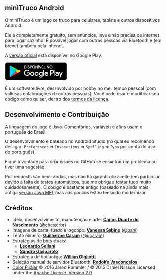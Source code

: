 miniTruco Android
-----------------

O miniTruco é um jogo de truco para celulares, tablets e outros dispositivos Android.

Ele é completamente gratuito, sem anúncios, leve e não precisa de internet para jogar sozinho. É possível jogar com outras pessoas via Bluetooth e (em breve) também pela internet.

A [versão oficial](https://play.google.com/store/apps/details?id=me.chester.minitruco&pli=1&hl=pt) está disponível no Google Play.

[![versão oficial no Google Play](disponivel-google-play-badge.png)](https://play.google.com/store/apps/details?id=me.chester.minitruco&pli=1&hl=pt)

É um software livre, desenvolvido por hobby no meu tempo pessoal (com valiosas colaborações de outras pessoas). Você pode usar e modificar seu código como quiser, dentro dos [termos da licença](LICENSE).


Desenvolvimento e Contribuição
------------------------------

A linguagem do jogo é Java. Comentários, variáveis e afins usam o português do Brasil.

O desenvolvimento é baseado no Android Studio (no qual eu recomendo desligar: `Preferences` => `Inspections` => `Spelling` => `Typo` por conta do uso do português).

Fique à vontade para criar issues no GitHub se encontrar um problema ou tiver uma sugestão.

Pull requests são bem-vindas, mas não há garantia de aceite (em particular devido à falta de testes automáticos, que me obriga a testar tudo muito cuidadosamente). O código é bastante antigo (baseado na ainda mais antiga [versão Java ME](https://github.com/chesterbr/minitruco-j2me)), mas aos poucos estou tentando modernizar.


Créditos
--------

- Idéia, desenvolvimento, manutenção e arte: **[Carlos Duarte do Nascimento](https://chester.me)** ([@chesterbr](https://github.com/chesterbr))
- Imagens de carta, fundo e logotipo: **[Vanessa Sabino](https://baniverso.com)** ([@bani](https://github.com/bani))
- Tento mineiro: **[Guilherme Caram](https://www.linkedin.com/in/guilherme-caram-meireles/)** ([@gcaram](https://github.com/gcaram))
- Estratégias de bots atuais:
  - **[Leonardo Sellani](https://www.linkedin.com/in/leonardosellani/)**
  - **[Sandro Gasparoto](https://www.linkedin.com/in/sgasparoto/)**
- Estratégia de bot antiga: **[Willian Gigliotti](https://www.linkedin.com/in/willian-gigliotti/)**
- Seleção manual de servidor Bluetooth: **[Rodolfo Vasconcelos](https://www.linkedin.com/in/rodolfo-de-andrade-vasconcelos/)**
- [Color Picker](https://github.com/jaredrummler/ColorPicker) © 2016 Jared Rummler / © 2015 Daniel Nilsson
  Licensed under the [Apache License, Version 2.0](https://github.com/jaredrummler/ColorPicker/blob/master/LICENSE)
